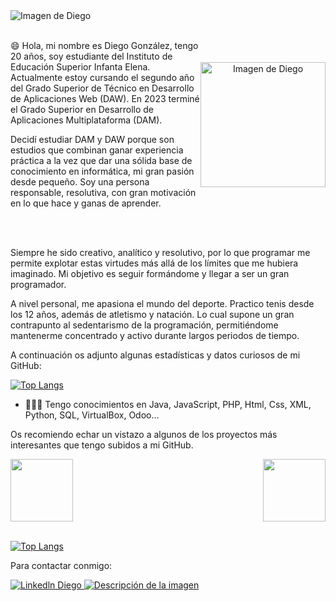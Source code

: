<img src="https://github.com/Diegonmarti/Diegonmarti/assets/98549170/9d8ccd95-2788-4239-b7dc-20113c5cc279" alt="Imagen de Diego">
<div style="display: flex; align-items: center; justify-content: space-between;">
  <div style="flex: 1;">
    <br/>
    <p>
      😄 Hola, mi nombre es Diego González, tengo 20 años, soy estudiante del Instituto de Educación Superior Infanta Elena. Actualmente estoy cursando el segundo año del Grado Superior de Técnico en Desarrollo de Aplicaciones Web (DAW). En 2023 terminé el Grado Superior en Desarrollo de Aplicaciones Multiplataforma (DAM).
    </p>
    <p>
      Decidí estudiar DAM y DAW porque son estudios que combinan ganar experiencia práctica a la vez que dar una sólida base de conocimiento en informática, mi gran pasión desde pequeño. Soy una persona responsable, resolutiva, con gran motivación en lo que hace y ganas de aprender. 
    </p>
    <br/>
  </div>
  <div align="center">
    <img src="https://github.com/Diegonmarti/Diegonmarti/assets/98549170/659028b8-6904-4c56-9c05-68921d280d5b" alt="Imagen de Diego" width="200" height="200">
  </div>
</div>
<br/>
<p>
  Siempre he sido creativo, analítico y resolutivo, por lo que programar me permite explotar estas virtudes más allá de los límites que me hubiera imaginado. Mi objetivo es seguir formándome y llegar a ser un gran programador.
</p>
<p>
  A nivel personal, me apasiona el mundo del deporte. Practico tenis desde los 12 años, además de atletismo y natación. Lo cual supone un gran contrapunto al sedentarismo de la programación, permitiéndome mantenerme concentrado y activo durante largos periodos de tiempo.
</p>
<p>
  A continuación os adjunto algunas estadísticas y datos curiosos de mi GitHub:
</p>

[![Top Langs](https://github-profile-summary-cards.vercel.app/api/cards/profile-details?username=diegonmarti)](https://github.com/Diegonmarti)

- 👨🏻‍💻 Tengo conocimientos en Java, JavaScript, PHP, Html, Css, XML, Python, SQL, VirtualBox, Odoo...

<p>
  Os recomiendo echar un vistazo a algunos de los proyectos más interesantes que tengo subidos a mi GitHub.
</p>
<div style="display: flex; justify-content: space-between;">
  <a href="https://github.com/Diegonmarti/Proyecto-Encuentra-Pareja">
    <img height=100 align="center" src="https://github-readme-stats.vercel.app/api/pin/?username=diegonmarti&repo=Proyecto-Encuentra-Pareja" />
  </a>
  <a href="https://github.com/Diegonmarti/Proyecto-Retos">
    <img height=100 align="center" src="https://github-readme-stats.vercel.app/api/pin/?username=diegonmarti&repo=Proyecto-Retos" />
  </a>
</div>
<br/>

[![Top Langs](https://github-readme-stats.vercel.app/api/top-langs/?username=diegonmarti)](https://github.com/Diegonmarti)

Para contactar conmigo:

<a href="https://www.linkedin.com/in/diego-gonzalez-martinez-/">
  <img src="https://img.shields.io/badge/LinkedIn-0077B5?style=for-the-badge&logo=linkedin&logoColor=white" alt="Linkedln Diego">
</a>
<a href="mailto:diegogmarti@gmail.com">
  <img src="https://img.shields.io/badge/Gmail-D14836?style=for-the-badge&logo=gmail&logoColor=white" alt="Descripción de la imagen">
</a>
